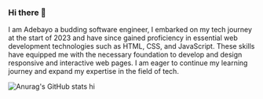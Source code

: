 ### Hi there 👋

I am Adebayo a budding software engineer, I embarked on my tech journey at the start of 2023 and have since gained proficiency in essential web development technologies such as HTML, CSS, and JavaScript. These skills have equipped me with the necessary foundation to develop and design responsive and interactive web pages. I am eager to continue my learning journey and expand my expertise in the field of tech.

![Anurag's GitHub stats](https://github-readme-stats.vercel.app/api?username=Bayovrosky&theme=dark&show_icons=true) hi
